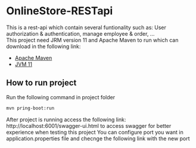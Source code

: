 # OnlineStore-RESTapi
This is a rest-api which contain several funtionality such as: User authorization & authentication, manage employee & order, ...  
This project need JRM version 11 and Apache Maven to run which can download in the following link:  
* [Apache Maven](https://maven.apache.org/download.cgi)  
* [JVM 11](https://www.oracle.com/in/java/technologies/javase/jdk11-archive-downloads.html)  
## How to run project  
Run the following command in project folder
```bash
mvn pring-boot:run
```
After project is running access the following link: http://localhost:6001/swagger-ui.html to access swagger for better experience when testing this project
You can configure port you want in application.properties file and checnge the following link with the new port 
